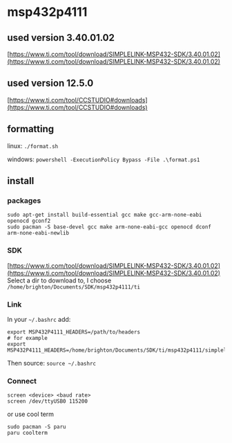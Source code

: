 # msp432p4111

## used version 3.40.01.02
[https://www.ti.com/tool/download/SIMPLELINK-MSP432-SDK/3.40.01.02](https://www.ti.com/tool/download/SIMPLELINK-MSP432-SDK/3.40.01.02)

## used version 12.5.0
[https://www.ti.com/tool/CCSTUDIO#downloads](https://www.ti.com/tool/CCSTUDIO#downloads)


## formatting
linux: `./format.sh`

windows: `powershell -ExecutionPolicy Bypass -File .\format.ps1`


## install

### packages
```
sudo apt-get install build-essential gcc make gcc-arm-none-eabi openocd gconf2
sudo pacman -S base-devel gcc make arm-none-eabi-gcc openocd dconf arm-none-eabi-newlib
```

### SDK
[https://www.ti.com/tool/download/SIMPLELINK-MSP432-SDK/3.40.01.02](https://www.ti.com/tool/download/SIMPLELINK-MSP432-SDK/3.40.01.02)
Select a dir to download to, I choose `/home/brighton/Documents/SDK/msp432p4111/ti`

### Link
In your `~/.bashrc` add:
```
export MSP432P4111_HEADERS=/path/to/headers
# for example
export MSP432P4111_HEADERS=/home/brighton/Documents/SDK/ti/msp432p4111/simplelink_msp432p4_sdk_3_40_01_02
```
Then source: `source ~/.bashrc`

### Connect
```
screen <device> <baud rate>
screen /dev/ttyUSB0 115200
```
or use cool term
```
sudo pacman -S paru
paru coolterm
```

